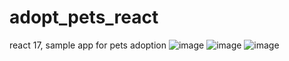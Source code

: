 # adopt_pets_react
react 17, sample app for pets adoption
![image](https://user-images.githubusercontent.com/49075815/175518900-800af498-888a-4391-829d-2b82625ca40e.png)
![image](https://user-images.githubusercontent.com/49075815/175518918-0d834618-752b-4ff2-b177-b8ba5568de6b.png)
![image](https://user-images.githubusercontent.com/49075815/175518940-143cb857-bbcb-428e-8856-4d0f77993988.png)
